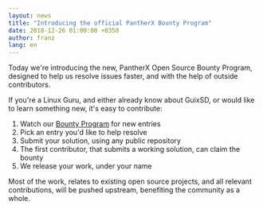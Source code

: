 ```yaml
---
layout: news
title: "Introducing the official PantherX Bounty Program"
date: 2018-12-26 01:00:00 +0350
author: franz
lang: en
---
```


Today we're introducing the new, PantherX Open Source Bounty Program, designed to help us resolve issues faster, and with the help of outside contributors.

If you're a Linux Guru, and either already know about GuixSD, or would like to learn something new, it's easy to contribute:

1. Watch our [Bounty Program](https://git.pantherx.org/bounty) for new entries
2. Pick an entry you'd like to help resolve
3. Submit your solution, using any public repository
4. The first contributor, that submits a working solution, can claim the bounty
5. We release your work, under your name

Most of the work, relates to existing open source projects, and all relevant contributions, will be pushed upstream, benefiting the community as a whole.